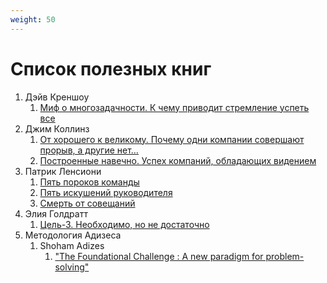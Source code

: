 ```yaml
---
weight: 50
---
```

# Список полезных книг

1. Дэйв Креншоу
    1. [Миф о многозадачности. К чему приводит стремление успеть все](https://www.litres.ru/book/deyv-krenshou/mif-o-mnogozadachnosti-k-chemu-privodit-stremlenie-uspet-vse-585815/)
2. Джим Коллинз
    1. [От хорошего к великому. Почему одни компании совершают прорыв, а другие нет…](https://www.litres.ru/book/dzhim-kollinz/ot-horoshego-k-velikomu-pochemu-odni-kompanii-sovershaut-pro-23134201/)
    2. [Построенные навечно. Успех компаний, обладающих видением](https://www.livelib.ru/book/1000845730-postroennye-navechno-uspeh-kompanij-obladayuschih-videniem-dzhim-kollinz)
3. Патрик Ленсиони
    1. [Пять пороков команды](https://www.litres.ru/book/patrik-lensioni/pyat-porokov-komandy-620095/)
    2. [Пять искушений руководителя](https://www.livelib.ru/book/1000104969-pyat-iskushenij-rukovoditelya-pritchi-o-liderstve-patrik-lensioni)
    3. [Смерть от совещаний](https://www.litres.ru/book/patrik-lensioni/smert-ot-soveschaniy-24867070/)
4. Элия Голдратт
    1. [Цель-3. Необходимо, но не достаточно](https://www.livelib.ru/book/1000474328-tsel3-neobhodimo-no-ne-dostatochno-eliyahu-goldratt)
5. Методология Адизеса
    1. Shoham Adizes
        1. ["The Foundational Challenge : A new paradigm for problem-solving"](https://publications.adizes.com/products/the-foundational-challenge-hard-cover-copy)